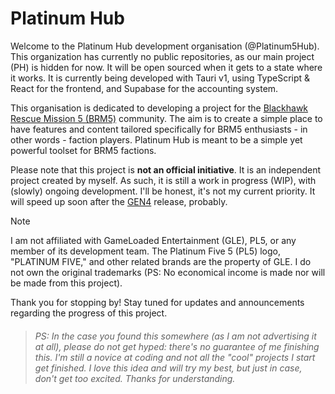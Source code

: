 # Platinum Hub

Welcome to the Platinum Hub development organisation (@Platinum5Hub). This organization has currently no public repositories, as our main project (PH) is hidden for now. It will be open sourced when it gets to a state where it works. It is currently being developed with Tauri v1, using TypeScript & React for the frontend, and Supabase for the accounting system.

This organisation is dedicated to developing a project for the [Blackhawk Rescue Mission 5 (BRM5)](https://www.roblox.com/games/2916899287/Blackhawk-Rescue-Mission-5) community. The aim is to create a simple place to have features and content tailored specifically for BRM5 enthusiasts - in other words - faction players. Platinum Hub is meant to be a simple yet powerful toolset for BRM5 factions.

Please note that this project is **not an official initiative**. It is an independent project created by myself. As such, it is still a work in progress (WIP), with (slowly) ongoing development. I'll be honest, it's not my current priority. It will speed up soon after the [GEN4](https://www.youtube.com/watch?v=w-m2VMmGME4) release, probably.

> [!NOTE]
> I am not affiliated with GameLoaded Entertainment (GLE), PL5, or any member of its development team. The Platinum Five 5 (PL5) logo, "PLATINUM FIVE," and other related brands are the property of GLE. I do not own the original trademarks (PS: No economical income is made nor will be made from this project).

Thank you for stopping by! Stay tuned for updates and announcements regarding the progress of this project.

> ###### PS: In the case you found this somewhere (as I am not advertising it at all), please do not get hyped: there's no guarantee of me finishing this. I'm still a novice at coding and not all the "cool" projects I start get finished. I love this idea and will try my best, but just in case, don't get too excited. Thanks for understanding.
